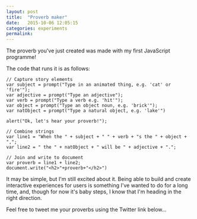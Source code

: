 ```yaml
---
layout: post
title:  "Proverb maker"
date:   2015-10-06 12:05:15
categories: experiments
permalink:
---
```


<script src="/assets/js/proverbs.js">

</script>

The proverb you've just created was made with my first JavaScript programme! 

The code that runs it is as follows:

	// Capture story elements
	var subject = prompt("Type in an animated thing, e.g. 'cat' or 'fire'");
	var adjective = prompt("Type an adjective");
	var verb = prompt("Type a verb e.g. 'hit'");
	var object = prompt("Type an object noun, e.g. 'brick'");
	var natObject = prompt("Type a natural object, e.g. 'lake'")
	
	alert("Ok, let's hear your proverb!");

	// Combine strings
	var line1 = "When the " + subject + " " + verb + "s the " + object + ",";
	var line2 = " the " + natObject + " will be " + adjective + ".";
	
	// Join and write to document
	var proverb = line1 + line2;
	document.write("<h2>"+proverb+"</h2>")

It may be simple, but I'm still excited about it. Being able to build and create interactive experiences for users is something I've wanted to do for a long time, and, though for now it's baby steps, I know that I'm heading in the right direction.

Feel free to tweet me your proverbs using the Twitter link below...
